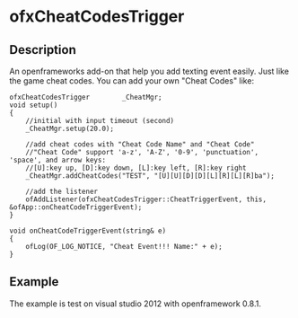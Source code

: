 ofxCheatCodesTrigger
====================

Description
-----------
An openframeworks add-on that help you add texting event easily. Just like the game cheat codes.
You can add your own "Cheat Codes" like:

	ofxCheatCodesTrigger		_CheatMgr;
	void setup()
	{
		//initial with input timeout (second)
		_CheatMgr.setup(20.0);
		
		//add cheat codes with "Cheat Code Name" and "Cheat Code"
		//"Cheat Code" support 'a-z', 'A-Z', '0-9', 'punctuation', 'space', and arrow keys:
		//[U]:key up, [D]:key down, [L]:key left, [R]:key right
		_CheatMgr.addCheatCodes("TEST", "[U][U][D][D][L][R][L][R]ba");
		
		//add the listener
		ofAddListener(ofxCheatCodesTrigger::CheatTriggerEvent, this, &ofApp::onCheatCodeTriggerEvent);
	}
	
	void onCheatCodeTriggerEvent(string& e)
	{
		ofLog(OF_LOG_NOTICE, "Cheat Event!!! Name:" + e);
	}
	
Example
-------
The example is test on visual studio 2012 with openframework 0.8.1.